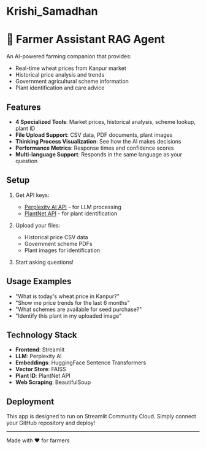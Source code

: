 # Krishi_Samadhan
# 🌾 Farmer Assistant RAG Agent

An AI-powered farming companion that provides:
- Real-time wheat prices from Kanpur market
- Historical price analysis and trends
- Government agricultural scheme information
- Plant identification and care advice

## Features

- **4 Specialized Tools**: Market prices, historical analysis, scheme lookup, plant ID
- **File Upload Support**: CSV data, PDF documents, plant images
- **Thinking Process Visualization**: See how the AI makes decisions
- **Performance Metrics**: Response times and confidence scores
- **Multi-language Support**: Responds in the same language as your question

## Setup

1. Get API keys:
   - [Perplexity AI API](https://perplexity.ai/) - for LLM processing
   - [PlantNet API](https://my.plantnet.org/) - for plant identification

2. Upload your files:
   - Historical price CSV data
   - Government scheme PDFs
   - Plant images for identification

3. Start asking questions!

## Usage Examples

- "What is today's wheat price in Kanpur?"
- "Show me price trends for the last 6 months"
- "What schemes are available for seed purchase?"
- "Identify this plant in my uploaded image"

## Technology Stack

- **Frontend**: Streamlit
- **LLM**: Perplexity AI
- **Embeddings**: HuggingFace Sentence Transformers
- **Vector Store**: FAISS
- **Plant ID**: PlantNet API
- **Web Scraping**: BeautifulSoup

## Deployment

This app is designed to run on Streamlit Community Cloud. Simply connect your GitHub repository and deploy!

---
Made with ❤️ for farmers
